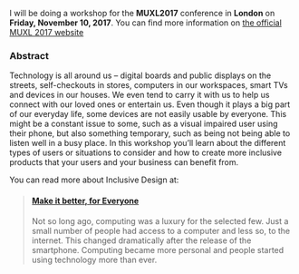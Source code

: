 I will be doing a workshop for the **MUXL2017** conference in **London** on **Friday, November 10, 2017**. You can find more information on [the official MUXL 2017 website](https://mobileuxlondon.com/muxl2017/)


### Abstract
Technology is all around us – digital boards and public displays on the streets, self-checkouts in stores, computers in our workspaces, smart TVs and devices in our houses. We even tend to carry it with us to help us connect with our loved ones or entertain us. Even though it plays a big part of our everyday life, some devices are not easily usable by everyone.
This might be a constant issue to some, such as a visual impaired user using their phone, but also something temporary, such as being not being able to listen well in a busy place.
In this workshop you’ll learn about the different types of users or situations to consider and how to create more inclusive products that your users and your business can benefit from.

You can read more about Inclusive Design at:
<blockquote class="embedly-card"><h4><a href="https://www.novoda.com/blog/muxl2017-inclusive-design/">Make it better, for Everyone</a></h4><p>Not so long ago, computing was a luxury for the selected few. Just a small number of people had access to a computer and less so, to the internet. This changed dramatically after the release of the smartphone. Computing became more personal and people started using technology more than ever.</p></blockquote>
<script async src="//cdn.embedly.com/widgets/platform.js" charset="UTF-8"></script>
